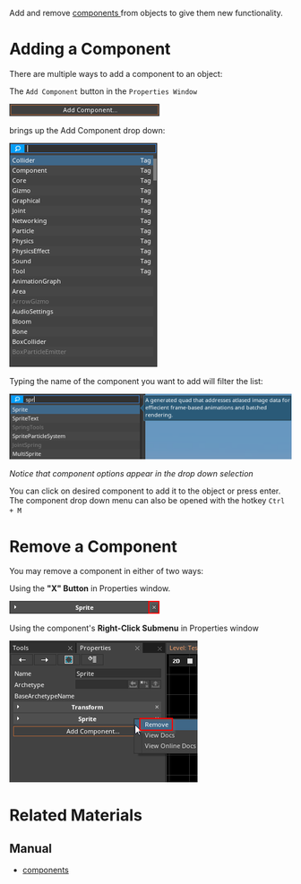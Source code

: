 Add and remove [components ](../architecture/components.md) from objects to give them new functionality.

 # Adding a Component
There are multiple ways to add a component to an object:

The `Add Component` button in the `Properties Window`



![image](https://raw.githubusercontent.com/ZilchEngine/ZilchFiles/master/doc_files/47099.png)


brings up the Add Component drop down:



![image](https://raw.githubusercontent.com/ZilchEngine/ZilchFiles/master/doc_files/47103.png)


 Typing the name of the component you want to add will filter the list:



![image](https://raw.githubusercontent.com/ZilchEngine/ZilchFiles/master/doc_files/47105.png)


*Notice that component options appear in the drop down selection*


You can click on desired component to add it to the object or press enter. The component drop down menu can also be opened with the hotkey `Ctrl + M`

 # Remove a Component
You may remove a component in either of two ways:

Using the **"X" Button** in Properties window.


![image](https://raw.githubusercontent.com/ZilchEngine/ZilchFiles/master/doc_files/47111.png)


Using the component's **Right-Click Submenu** in Properties window


![RemoveComponent](https://raw.githubusercontent.com/ZilchEngine/ZilchFiles/master/doc_files/47427.png)


 # Related Materials
 ## Manual
- [components](../architecture/components.md) 

 